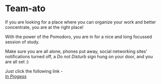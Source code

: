 # Team-ato

If you are looking for a place where you can organize your work and better concentrate, you are at the right place!

With the power of the Pomodoro, you are in for a nice and long focussed session of study.

Make sure you are all alone, phones put away, social networking sites' notifications turned off, a *Do not Disturb* sign hung on your door, and you are all set :)

Just click the following link -  
[*In Progess*]()